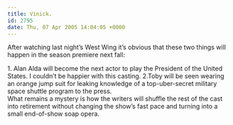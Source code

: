 ```yaml
---
title: Vinick.
id: 2795
date: Thu, 07 Apr 2005 14:04:05 +0000
---
```


After watching last night’s West Wing it’s obvious that these two things will happen in the season premiere next fall:

<div class="block">1. Alan Alda will become the next actor to play the President of the United States. I couldn’t be happier with this casting.  
 2.Toby will be seen wearing an orange jump suit for leaking knowledge of a top-uber-secret military space shuttle program to the press.</div>What remains a mystery is how the writers will shuffle the rest of the cast into retirement without changing the show’s fast pace and turning into a small end-of-show soap opera.


